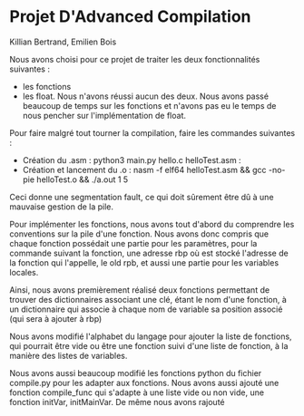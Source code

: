 # Projet D'Advanced Compilation
Killian Bertrand, Emilien Bois

Nous avons choisi pour ce projet de traiter les deux fonctionnalités suivantes :
- les fonctions
- les float.
Nous n'avons réussi aucun des deux.
Nous avons passé beaucoup de temps sur les fonctions et n'avons pas eu le temps de nous pencher sur l'implémentation de float.

Pour faire malgré tout tourner la compilation, faire les commandes suivantes :
- Création du .asm : python3 main.py hello.c helloTest.asm :
- Création et lancement du .o : nasm -f elf64 helloTest.asm && gcc -no-pie helloTest.o && ./a.out 1 5 

Ceci donne une segmentation fault, ce qui doit sûrement être dû à une mauvaise gestion de la pile.

Pour implémenter les fonctions, nous avons tout d'abord du comprendre les conventions sur la pile d'une fonction. Nous avons donc compris que chaque fonction possédait une partie pour les paramètres, pour la commande suivant la fonction, une adresse rbp où est stocké l'adresse de la fonction qui l'appelle, le old rpb, et aussi une partie pour les variables locales.

Ainsi, nous avons premièrement réalisé deux fonctions permettant de trouver des dictionnaires associant une clé, étant le nom d'une fonction, à un dictionnaire qui associe à chaque nom de variable sa position associé (qui sera à ajouter à rbp)

Nous avons modifié l'alphabet du langage pour ajouter la liste de fonctions, qui pourrait être vide ou être une fonction suivi d'une liste de fonction, à la manière des listes de variables. 

Nous avons aussi beaucoup modifié les fonctions python du fichier compile.py pour les adapter aux fonctions. Nous avons aussi ajouté une fonction compile_func qui s'adapte à une liste vide ou non vide, une fonction initVar, initMainVar. De même nous avons rajouté 

